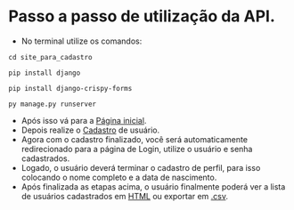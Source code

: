 # Passo a passo de utilização da API.
- No terminal utilize os comandos:

```
cd site_para_cadastro
```

```
pip install django
```

```
pip install django-crispy-forms
```

```
py manage.py runserver
```

- Após isso vá para a [Página inicial](http://127.0.0.1:8000).
- Depois realize o [Cadastro](http://127.0.0.1:8000/registrar) de usuário.
- Agora com o cadastro finalizado, você será automaticamente redirecionado para a página de Login, utilize o usuário e senha cadastrados.
- Logado, o usuário deverá terminar o cadastro de perfil, para isso colocando o nome completo e a data de nascimento.
- Após finalizada as etapas acima, o usuário finalmente poderá ver a lista de usuários cadastrados em [HTML](http://127.0.0.1:8000/listar/usuarios) ou exportar em [.csv](http://127.0.0.1:8000/export/).
